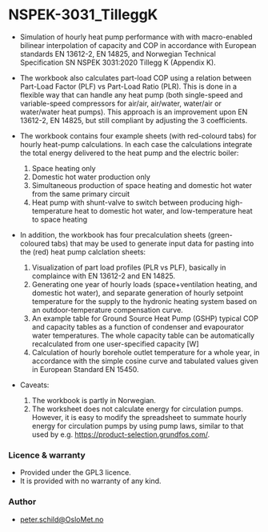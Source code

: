 # NSPEK-3031_TilleggK
- Simulation of hourly heat pump performance with with macro-enabled bilinear interpolation of capacity and COP in accordance with European standards EN 13612-2, EN 14825, and Norwegian Technical Specification SN NSPEK 3031:2020 Tillegg K (Appendix K).
- The workbook also calculates part-load COP using a relation between Part-Load Factor (PLF) vs Part-Load Ratio (PLR). This is done in a flexible way that can handle any heat pump (both single-speed and variable-speed compressors for air/air, air/water, water/air or water/water heat pumps). This approach is an improvement upon EN 13612-2, EN 14825, but still compliant by adjusting the 3 coefficients.

- The workbook contains four example sheets (with red-colourd tabs) for hourly heat-pump calculations. In each case the calculations integrate the total energy delivered to the heat pump and the electric boiler:
  1. Space heating only
  2. Domestic hot water production only
  3. Simultaneous production of space heating and domestic hot water from the same primary circuit 
  4. Heat pump with shunt-valve to switch between producing high-temperature heat to domestic hot water, and low-temperature heat to space heating
- In addition, the workbook has four precalculation sheets (green-coloured tabs) that may be used to generate input data for pasting into the (red) heat pump calclation sheets:
  1. Visualization of part load profiles (PLR vs PLF), basically in complaince with EN 13612-2 and EN 14825.
  2. Generating one year of hourly loads (space+ventilation heating, and domestic hot water), and separate generation of hourly setpoint temperature for the supply to the hydronic heating system based on an outdoor-temperature compensation curve.
  3. An example table for Ground Source Heat Pump (GSHP) typical COP and capacity tables as a function of condenser and evapourator water temperatures. The whole capacity table can be automatically recalculated from one user-specified capacity [W]
  4. Calculation of hourly borehole outlet temperature for a whole year, in accordance with the simple cosine curve and tabulated values given in European Standard EN 15450.
- Caveats:
  1. The workbook is partly in Norwegian.
  2. The worksheet does not calculate energy for circulation pumps. However, it is easy to modify the spreadsheet to summate hourly energy for circulation pumps by using pump laws, similar to that used by e.g. https://product-selection.grundfos.com/.


### Licence & warranty
- Provided under the GPL3 licence.
- It is provided with no warranty of any kind.

### Author
- peter.schild@OsloMet.no
